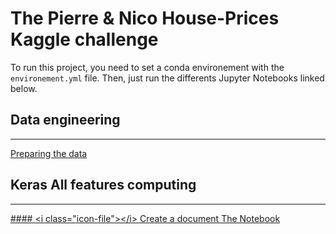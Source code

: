 # The Pierre & Nico House-Prices Kaggle challenge

To run this project, you need to set a conda environement with the `environement.yml` file.
Then, just run the differents Jupyter Notebooks linked below.

## Data engineering

---

[Preparing the data](./data-prep.ipynb)

## Keras All features computing

---

[#### <i class=­"­ico­n-f­ile­"­></­i> Create a document The Notebook](./Linear-Regression-Keras-AllFeatures.ipynb)
